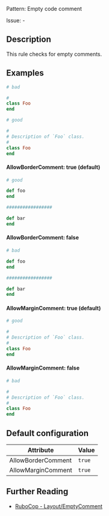 Pattern: Empty code comment

Issue: -

## Description

This rule checks for empty comments.

## Examples

```ruby
# bad

#
class Foo
end

# good

#
# Description of `Foo` class.
#
class Foo
end
```
#### AllowBorderComment: true (default)

```ruby
# good

def foo
end

#################

def bar
end
```
#### AllowBorderComment: false

```ruby
# bad

def foo
end

#################

def bar
end
```
#### AllowMarginComment: true (default)

```ruby
# good

#
# Description of `Foo` class.
#
class Foo
end
```
#### AllowMarginComment: false

```ruby
# bad

#
# Description of `Foo` class.
#
class Foo
end
```

## Default configuration

Attribute | Value
--- | ---
AllowBorderComment | `true`
AllowMarginComment | `true`

## Further Reading

* [RuboCop - Layout/EmptyComment](https://rubocop.readthedocs.io/en/latest/cops_layout/#layoutemptycomment)

